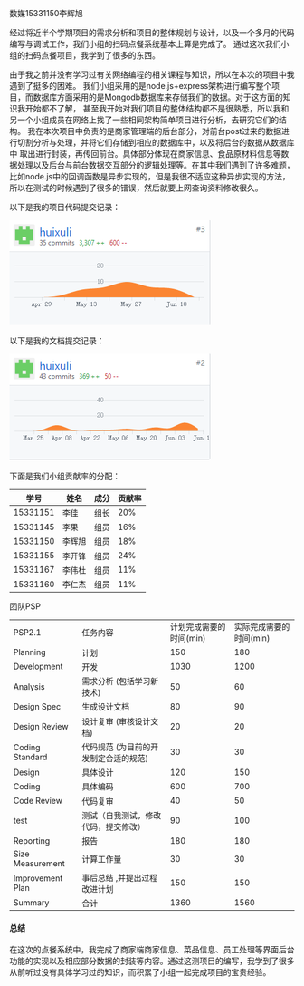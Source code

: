   数媒15331150李辉旭
  
  经过将近半个学期项目的需求分析和项目的整体规划与设计，以及一个多月的代码编写与调试工作，我们小组的扫码点餐系统基本上算是完成了。
  通过这次我们小组的扫码点餐项目，我学到了很多的东西。
  
  由于我之前并没有学习过有关网络编程的相关课程与知识，所以在本次的项目中我遇到了挺多的困难。
  我们小组采用的是node.js+express架构进行编写整个项目，而数据库方面采用的是Mongodb数据库来存储我们的数据。对于这方面的知识我开始都不了解，
  甚至我开始对我们项目的整体结构都不是很熟悉，所以我和另一个小组成员在网络上找了一些相同架构简单项目进行分析，去研究它们的结构。
  我在本次项目中负责的是商家管理端的后台部分，对前台post过来的数据进行切割分析与处理，并将它们存储到相应的数据库中，以及将后台的数据从数据库中
  取出进行封装，再传回前台。具体部分体现在商家信息、食品原材料信息等数据处理以及后台与前台数据交互部分的逻辑处理等。在其中我们遇到了许多难题，比如node.js中的回调函数是异步实现的，但是我很不适应这种异步实现的方法，所以在测试的时候遇到了很多的错误，然后就要上网查询资料修改很久。
  
  以下是我的项目代码提交记录：
  
   ![代码提交](/img/others/1.png)  
  
  
  以下是我的文档提交记录：
  
  ![文档提交](/img/others/2.png)  
  
下面是我们小组贡献率的分配：

|学号|姓名|成分|贡献率|
|---|---|---|---|
|15331151   | 李佳|组长   |20%|
|15331145   | 李果  | 组员|16%|
|15331150   | 李辉旭 | 组员|18%|
|15331155   | 李开锋| 组员|24% |
|15331167   | 李伟杜 |  组员|11%|
|15331160   | 李仁杰 |组员| 11%|

团队PSP

|||||
|---|---|---|---|
|PSP2.1|任务内容|计划完成需要的时间(min)|实际完成需要的时间(min)|
|Planning|计划|150|180|
|Development|开发|1030|1200|
|Analysis|需求分析 (包括学习新技术)|50|60|
|Design Spec|生成设计文档|80|90|
|Design Review|设计复审 (审核设计文档)|20|20|
|Coding Standard|代码规范 (为目前的开发制定合适的规范)|30|30|
|Design|具体设计|120|150|
|Coding|具体编码|600|700|
|Code Review|代码复审|40|50|
|test|测试（自我测试，修改代码，提交修改）|90|100|
|Reporting|报告|180|180|
|Size Measurement|计算工作量|30|30|
|Improvement Plan|事后总结 ,并提出过程改进计划|150|150|
|Summary|合计|1360|1560|
  
  #### 总结
  在这次的点餐系统中，我完成了商家端商家信息、菜品信息、员工处理等界面后台功能的实现以及相应部分数据的封装等内容。通过这测项目的编写，我学到了很多从前听过没有具体学习过的知识，而积累了小组一起完成项目的宝贵经验。
  
